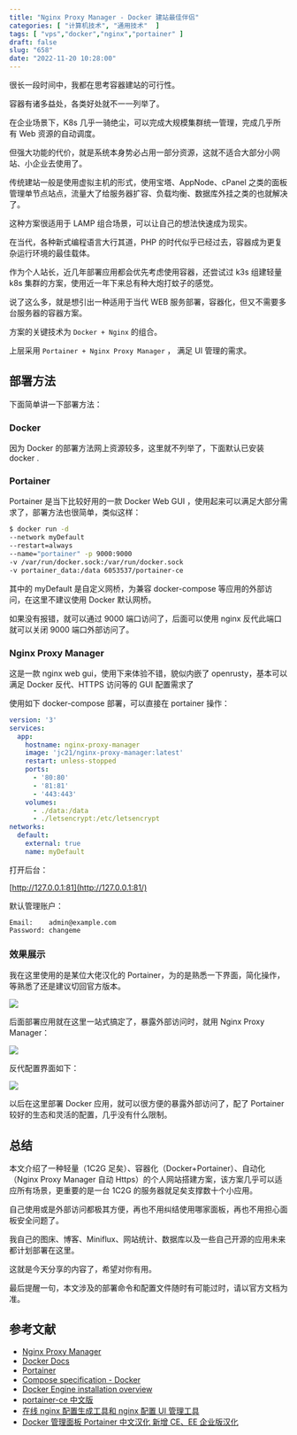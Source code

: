 ```yaml
---
title: "Nginx Proxy Manager - Docker 建站最佳伴侣"
categories: [ "计算机技术", "通用技术"  ]
tags: [ "vps","docker","nginx","portainer" ]
draft: false
slug: "658"
date: "2022-11-20 10:28:00"
---
```


很长一段时间中，我都在思考容器建站的可行性。

容器有诸多益处，各类好处就不一一列举了。

在企业场景下，K8s 几乎一骑绝尘，可以完成大规模集群统一管理，完成几乎所有 Web 资源的自动调度。

但强大功能的代价，就是系统本身势必占用一部分资源，这就不适合大部分小网站、小企业去使用了。

传统建站一般是使用虚拟主机的形式，使用宝塔、AppNode、cPanel 之类的面板管理单节点站点，流量大了给服务器扩容、负载均衡、数据库外挂之类的也就解决了。

这种方案很适用于 LAMP 组合场景，可以让自己的想法快速成为现实。

在当代，各种新式编程语言大行其道，PHP 的时代似乎已经过去，容器成为更复杂运行环境的最佳载体。

作为个人站长，近几年部署应用都会优先考虑使用容器，还尝试过 k3s 组建轻量 k8s 集群的方案，使用近一年下来总有种大炮打蚊子的感觉。

说了这么多，就是想引出一种适用于当代 WEB 服务部署，容器化，但又不需要多台服务器的容器方案。

方案的关键技术为 `Docker + Nginx` 的组合。

上层采用 `Portainer + Nginx Proxy Manager` ， 满足 UI 管理的需求。

## 部署方法

下面简单讲一下部署方法：

### Docker

因为 Docker 的部署方法网上资源较多，这里就不列举了，下面默认已安装 docker .

### Portainer

Portainer 是当下比较好用的一款 Docker Web GUI ，使用起来可以满足大部分需求了，部署方法也很简单，类似这样：

```bash
$ docker run -d
--network myDefault
--restart=always
--name="portainer" -p 9000:9000
-v /var/run/docker.sock:/var/run/docker.sock
-v portainer_data:/data 6053537/portainer-ce
```

其中的 myDefault 是自定义网桥，为兼容 docker-compose 等应用的外部访问，在这里不建议使用 Docker 默认网桥。

如果没有报错，就可以通过 9000 端口访问了，后面可以使用 nginx 反代此端口就可以关闭 9000 端口外部访问了。

### Nginx Proxy Manager

这是一款 nginx web gui，使用下来体验不错，貌似内嵌了 openrusty，基本可以满足 Docker 反代、HTTPS 访问等的 GUI 配置需求了

使用如下 docker-compose 部署，可以直接在 portainer 操作：

```yaml
version: '3'
services:
  app:
    hostname: nginx-proxy-manager
    image: 'jc21/nginx-proxy-manager:latest'
    restart: unless-stopped
    ports:
      - '80:80'
      - '81:81'
      - '443:443'
    volumes:
      - ./data:/data
      - ./letsencrypt:/etc/letsencrypt
networks:
  default:
    external: true
    name: myDefault
```

打开后台：

[http://127.0.0.1:81](http://127.0.0.1:81/)

默认管理账户：

```text
Email:    admin@example.com
Password: changeme
```

### 效果展示

我在这里使用的是某位大佬汉化的 Portainer，为的是熟悉一下界面，简化操作，等熟悉了还是建议切回官方版本。

![](https://imagehost-cdn.frytea.com/images/2022/11/20/202211201012632192c7bd541b9e5ec.png)

后面部署应用就在这里一站式搞定了，暴露外部访问时，就用 Nginx Proxy Manager：

![](https://imagehost-cdn.frytea.com/images/2022/11/20/202211201013025564b0b3629773bec.png)

反代配置界面如下：

![](https://imagehost-cdn.frytea.com/images/2022/11/20/202211201014362171dc73c502e4a51.png)

以后在这里部署 Docker 应用，就可以很方便的暴露外部访问了，配了 Portainer 较好的生态和灵活的配置，几乎没有什么限制。

## 总结

本文介绍了一种轻量（1C2G 足矣）、容器化（Docker+Portainer）、自动化（Nginx Proxy Manager 自动 Https）的个人网站搭建方案，该方案几乎可以适应所有场景，更重要的是一台 1C2G 的服务器就足矣支撑数十个小应用。

自己使用或是外部访问都极其方便，再也不用纠结使用哪家面板，再也不用担心面板安全问题了。

我自己的图床、博客、Miniflux、网站统计、数据库以及一些自己开源的应用未来都计划部署在这里。

这就是今天分享的内容了，希望对你有用。

最后提醒一句，本文涉及的部署命令和配置文件随时有可能过时，请以官方文档为准。

## 参考文献

- [Nginx Proxy Manager](https://nginxproxymanager.com/)
- [Docker Docs](https://docs.docker.com/)
- [Portainer](https://www.portainer.io/)
- [Compose specification - Docker](https://docs.docker.com/compose/compose-file/)
- [Docker Engine installation overview](https://docs.docker.com/engine/install/)
- [portainer-ce 中文版](https://hub.docker.com/r/6053537/portainer-ce)
- [在线 nginx 配置生成工具和 nginx 配置 UI 管理工具](https://sirliu.github.io/2021/8/%E5%9C%A8%E7%BA%BFnginx%E9%85%8D%E7%BD%AE%E7%94%9F%E6%88%90%E5%B7%A5%E5%85%B7%E5%92%8Cnginx%E9%85%8D%E7%BD%AEUI%E7%AE%A1%E7%90%86%E5%B7%A5%E5%85%B7/)
- [Docker 管理面板 Portainer 中文汉化 新增 CE、EE 企业版汉化](https://imnks.com/3406.html)

